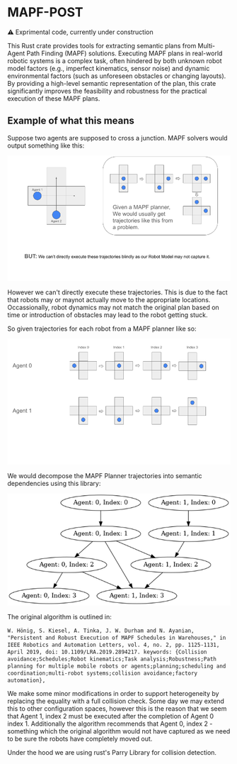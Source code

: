 # MAPF-POST

:warning: Exprimental code, currently under construction

This Rust crate provides tools for extracting semantic plans from Multi-Agent Path Finding (MAPF) solutions. Executing MAPF plans in real-world robotic systems is a complex task, often hindered by both unknown robot model factors (e.g., imperfect kinematics, sensor noise) and dynamic environmental factors (such as unforeseen obstacles or changing layouts). By providing a high-level semantic representation of the plan, this crate significantly improves the feasibility and robustness for the practical execution of these MAPF plans.

## Example of what this means

Suppose two agents are supposed to cross a junction. MAPF solvers would output something like this:

![MAPF Junction](docs/MAPF_planner.png)

However we can't directly execute these trajectories. This is due to the fact that robots may or maynot actually move to the appropriate locations. Occassionally, robot dynamics may not match the original plan based on time or introduction of obstacles may lead to the robot getting stuck.

So given trajectories for each robot from a MAPF planner like so:

![Agent 2 Crossing](docs/trajectories.png)


We would decompose the MAPF Planner trajectories into semantic dependencies using this library:

![MAPF Dep graph](docs/safe_execution_startegy.png)

The original algorithm is outlined in:
```
W. Hönig, S. Kiesel, A. Tinka, J. W. Durham and N. Ayanian, "Persistent and Robust Execution of MAPF Schedules in Warehouses," in IEEE Robotics and Automation Letters, vol. 4, no. 2, pp. 1125-1131, April 2019, doi: 10.1109/LRA.2019.2894217. keywords: {Collision avoidance;Schedules;Robot kinematics;Task analysis;Robustness;Path planning for multiple mobile robots or agents;planning;scheduling and coordination;multi-robot systems;collision avoidance;factory automation},
```

We make some minor modifications in order to support heterogeneity by replacing the equality with a full collision check. Some day we may extend this to other configuration spaces, however this is the reason that we seem that Agent 1, index 2 must be executed after the completion of Agent 0 index 1. Additionally the algorithm recommends that Agent 0, index 2 - something which the original algorithm would not have captured as we need to be sure the robots have completely moved out.

Under the hood we are using rust's Parry Library for collision detection.
